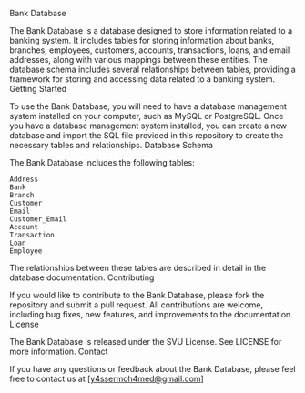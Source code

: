 Bank Database

The Bank Database is a database designed to store information related to a banking system. It includes tables for storing information about banks, branches, employees, customers, accounts, transactions, loans, and email addresses, along with various mappings between these entities. The database schema includes several relationships between tables, providing a framework for storing and accessing data related to a banking system.
Getting Started

To use the Bank Database, you will need to have a database management system installed on your computer, such as MySQL or PostgreSQL. Once you have a database management system installed, you can create a new database and import the SQL file provided in this repository to create the necessary tables and relationships.
Database Schema

The Bank Database includes the following tables:

    Address
    Bank
    Branch
    Customer
    Email
    Customer_Email
    Account
    Transaction
    Loan
    Employee

The relationships between these tables are described in detail in the database documentation.
Contributing

If you would like to contribute to the Bank Database, please fork the repository and submit a pull request. All contributions are welcome, including bug fixes, new features, and improvements to the documentation.
License

The Bank Database is released under the SVU License. See LICENSE for more information.
Contact

If you have any questions or feedback about the Bank Database, please feel free to contact us at [y4ssermoh4med@gmail.com]
